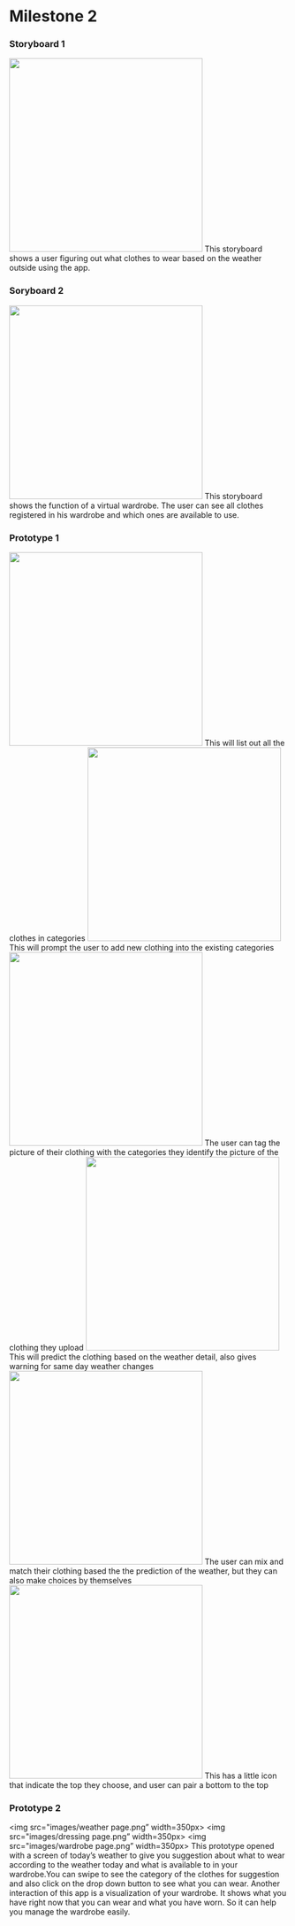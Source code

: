 # Milestone 2

### Storyboard 1
<img src="images/Storyboard 1.jpg" width=350px>
This storyboard shows a user figuring out what clothes to wear based on the weather outside using the app.

### Soryboard 2
<img src="images/storyboard2.PNG" width=350px>
This storyboard shows the function of a virtual wardrobe. The user can see all clothes registered in his wardrobe and which ones are available to use.

### Prototype 1
<img src="images/Prototype 1.1.JPG" width=350px>
This will list out all the clothes in categories
<img src="images/Prototype 1.2.JPG" width=350px>
This will prompt the user to add new clothing into the existing categories
<img src="images/Prototype 1.3.JPG" width=350px>
The user can tag the picture of their clothing with the categories they identify the picture of the clothing they upload 
<img src="images/Prototype 1.4.JPG" width=350px>
This will predict the clothing based on the weather detail, also gives warning for same day weather changes
<img src="images/Prototype 1.5.JPG" width=350px>
The user can mix and match their clothing based the the prediction of the weather, but they can also make choices by themselves
<img src="images/Prototype 1.6.JPG" width=350px>
This has a little icon that indicate the top they choose, and user can pair a bottom to the top

### Prototype 2
<img src="images/weather page.png” width=350px>
<img src="images/dressing page.png” width=350px>
<img src="images/wardrobe page.png” width=350px>
This prototype opened with a screen of today’s weather to give you suggestion about what to wear according to the weather today and what is available to in your wardrobe.You can swipe to see the category of the clothes for suggestion and also click on the drop down button to see what you can wear.  Another interaction of this app is a visualization of your wardrobe. It shows what you have right now that you can wear and what you have worn. So it can help you manage the  wardrobe easily. 


